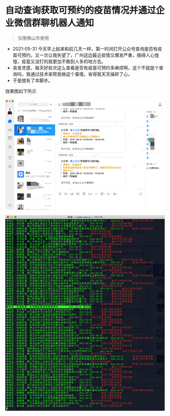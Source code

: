 # 自动查询获取可预约的疫苗情况并通过企业微信群聊机器人通知

> 仅限佛山市使用


- 2021-05-31 今天早上起来和前几天一样，第一时间打开公众号查询是否有疫苗可预约，又一次让我失望了，广州这边最近疫情又爆发严重，搞得人心惶惶，疫苗又没打的我更加不敢到人多的地方去。
- 突发灵感，每天好些次这么查看是否有疫苗可预约多麻烦啊，这个不就是个查询吗，我通过技术来帮我做这个事情，省得我天天操碎了心。
- 于是就有了本脚步。

效果图如下所示

![效果图](/wechat_notify.png)

![控制台调试信息输出](/debug.png)